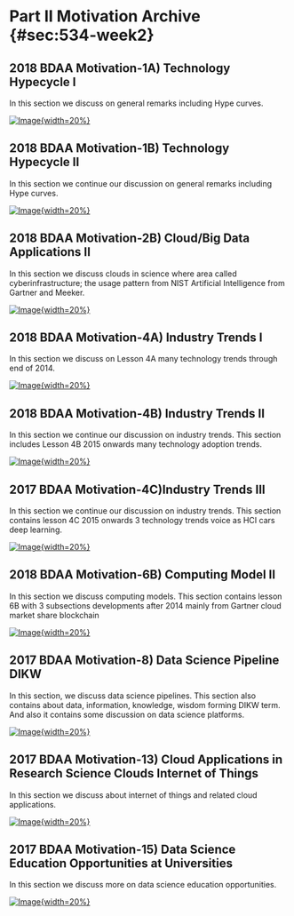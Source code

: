 # Part II Motivation Archive {#sec:534-week2}

## 2018 BDAA Motivation-1A) Technology Hypecycle I 

In this section we discuss on general remarks including Hype curves.

[![Image](images/motivation_old/techhype1.jpg){width=20%}](https://youtu.be/fEcQl7jhwu0?list=PLy0VLh_GFyz-SuEkfPdRkEsimVPK39V_K)

## 2018 BDAA Motivation-1B) Technology Hypecycle II 

In this section we continue our discussion on general remarks including Hype curves.

[![Image](images/motivation_old/techhype2.jpg){width=20%}](https://youtu.be/_y0Efn_iakY?list=PLy0VLh_GFyz-SuEkfPdRkEsimVPK39V_K)

## 2018 BDAA Motivation-2B) Cloud/Big Data Applications II 

In this section we discuss clouds in science where area called cyberinfrastructure; the usage
pattern from NIST Artificial Intelligence from Gartner and Meeker.

[![Image](images/motivation_old/cloudbigdata2.jpg){width=20%}](https://youtu.be/wcALTC38yWI?list=PLy0VLh_GFyz-SuEkfPdRkEsimVPK39V_K)

## 2018 BDAA Motivation-4A) Industry Trends I 

In this section we discuss on Lesson 4A many technology trends through end of 2014.

[![Image](images/motivation_old/industrytrends1.jpg){width=20%}](https://youtu.be/s_T5IBP05x4?list=PLy0VLh_GFyz-SuEkfPdRkEsimVPK39V_K)

## 2018 BDAA Motivation-4B) Industry Trends II 

In this section we continue our discussion on industry trends. 
This section includes Lesson 4B 2015 onwards many technology adoption trends.

[![Image](images/motivation_old/industrytrends2.jpg){width=20%}](https://youtu.be/1ocZBhIGwlk?list=PLy0VLh_GFyz-SuEkfPdRkEsimVPK39V_K)

## 2017 BDAA Motivation-4C)Industry Trends III 

In this section we continue our discussion on industry trends. This section contains lesson 4C 2015
onwards 3 technology trends voice as HCI cars deep learning.

[![Image](images/motivation_old/industrytrends3.jpg){width=20%}](https://youtu.be/d6SUm0Mb0LY?list=PLy0VLh_GFyz-SuEkfPdRkEsimVPK39V_K)

## 2018 BDAA Motivation-6B) Computing Model II 

In this section we discuss computing models. This section contains lesson 6B with 3 subsections 
developments after 2014 mainly from Gartner cloud market share blockchain

[![Image](images/motivation_old/motivation.jpg){width=20%}](https://youtu.be/_F8-LaQ5Oso?list=PLy0VLh_GFyz-SuEkfPdRkEsimVPK39V_K)

## 2017 BDAA Motivation-8) Data Science Pipeline DIKW 

In this section, we discuss data science pipelines. This section also contains about
data, information, knowledge, wisdom forming DIKW term. 
And also it contains some discussion on data science platforms.

[![Image](images/motivation_old/datasciencepipeline.jpg){width=20%}](https://youtu.be/3bpOQge-fPA?list=PLy0VLh_GFyz-SuEkfPdRkEsimVPK39V_K)

## 2017 BDAA Motivation-13) Cloud Applications in Research Science Clouds Internet of Things

In this section we discuss about internet of things and related cloud applications. 

[![Image](images/motivation_old/cloudapplicationsresearch.jpg){width=20%}](https://youtu.be/_6aQn5daW4Y?list=PLy0VLh_GFyz-SuEkfPdRkEsimVPK39V_K)

## 2017 BDAA Motivation-15) Data Science Education Opportunities at Universities

In this section we discuss more on data science education opportunities.  

[![Image](images/motivation_old/datascienceeduation.jpg){width=20%}](https://youtu.be/SWCiCbwmWjA?list=PLy0VLh_GFyz-SuEkfPdRkEsimVPK39V_K)